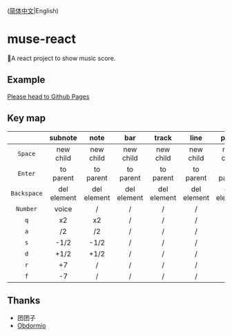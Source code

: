 ([简体中文](README.md)|English)

# muse-react

🎼A react project to show music score.

## Example

[Please head to Github Pages](https://shizuku.github.io/muse-react/)

## Key map

|             |   subnote   |    note     |     bar     |    track    |    line     |    page     |  notation   |
| :---------: | :---------: | :---------: | :---------: | :---------: | :---------: | :---------: | :---------: |
|   `Space`   |  new child  |  new child  |  new child  |  new child  |  new child  |  new child  |  new child  |
|   `Enter`   |  to parent  |  to parent  |  to parent  |  to parent  |  to parent  |  to parent  |  to parent  |
| `Backspace` | del element | del element | del element | del element | del element | del element | del element |
|  `Number`   |    voice    |      /      |      /      |      /      |      /      |      /      |      /      |
|     `q`     |     x2      |     x2      |      /      |      /      |      /      |      /      |      /      |
|     `a`     |     /2      |     /2      |      /      |      /      |      /      |      /      |      /      |
|     `s`     |    -1/2     |    -1/2     |      /      |      /      |      /      |      /      |      /      |
|     `d`     |    +1/2     |    +1/2     |      /      |      /      |      /      |      /      |      /      |
|     `r`     |     +7      |      /      |      /      |      /      |      /      |      /      |      /      |
|     `f`     |     -7      |      /      |      /      |      /      |      /      |      /      |      /      |

## Thanks

- 团团子
- [Obdormio](https://github.com/Obdormio)
